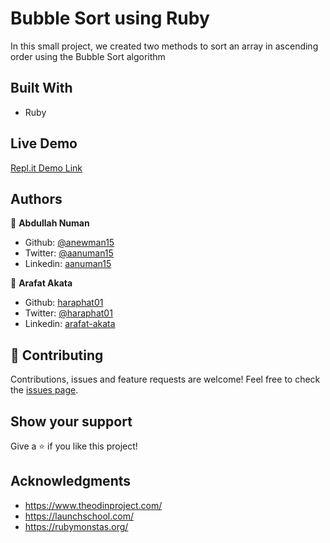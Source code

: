 # Bubble Sort using Ruby

In this small project, we created two methods to sort an array in ascending order using the Bubble Sort algorithm

## Built With
- Ruby

## Live Demo
[Repl.it Demo Link](https://repl.it/@anewman15/Arafat-Abdullah-Bubble-Sort)

## Authors
👤 **Abdullah Numan**
- Github: [@anewman15](https://github.com/anewman15)
- Twitter: [@aanuman15](https://twitter.com/aanuman15)
- Linkedin: [aanuman15](https://www.linkedin.com/in/aanuman15/)


👤 **Arafat Akata**
- Github: [haraphat01](https://github.com/haraphat01)
- Twitter: [@haraphat01](https://twitter.com/haraphat01)
- Linkedin: [arafat-akata](https://www.linkedin.com/in/arafat-akata/)

## 🤝 Contributing
Contributions, issues and feature requests are welcome!
Feel free to check the [issues page](/issues).

## Show your support
Give a ⭐️ if you like this project!

## Acknowledgments
- https://www.theodinproject.com/
- https://launchschool.com/
- https://rubymonstas.org/
